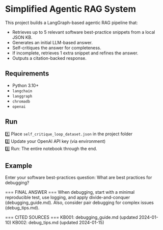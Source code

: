 # Simplified Agentic RAG System

This project builds a LangGraph-based agentic RAG pipeline that:

- Retrieves up to 5 relevant software best-practice snippets from a local JSON KB.
- Generates an initial LLM-based answer.
- Self-critiques the answer for completeness.
- If incomplete, retrieves 1 extra snippet and refines the answer.
- Outputs a citation-backed response.

## Requirements

- Python 3.10+
- `langchain`
- `langgraph`
- `chromadb`
- `openai`

## Run

1️⃣ Place `self_critique_loop_dataset.json` in the project folder  
2️⃣ Update your OpenAI API key (via environment)  
3️⃣ Run: The entire notebook through the end.

## Example

Enter your software best-practices question: What are best practices for debugging?

=== FINAL ANSWER ===
When debugging, start with a minimal reproducible test, use logging, and apply divide-and-conquer (debugging_guide.md). Also, consider pair debugging for complex issues (debug_tips.md).

=== CITED SOURCES ===
KB001: debugging_guide.md (updated 2024-01-10)
KB002: debug_tips.md (updated 2024-01-15)

